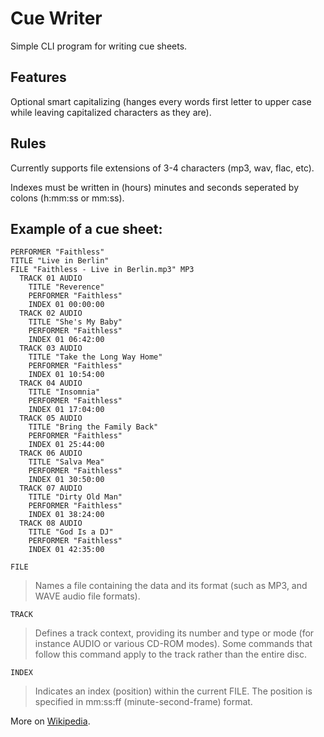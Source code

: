 # Cue Writer

Simple CLI program for writing cue sheets.

## Features

Optional smart capitalizing (hanges every words first letter to upper case while leaving capitalized characters as they are).

## Rules

Currently supports file extensions of 3-4 characters (mp3, wav, flac, etc).

Indexes must be written in (hours) minutes and seconds seperated by colons (h:mm:ss or mm:ss).

## Example of a cue sheet:

```
PERFORMER "Faithless"
TITLE "Live in Berlin"
FILE "Faithless - Live in Berlin.mp3" MP3
  TRACK 01 AUDIO
    TITLE "Reverence"
    PERFORMER "Faithless"
    INDEX 01 00:00:00
  TRACK 02 AUDIO
    TITLE "She's My Baby"
    PERFORMER "Faithless"
    INDEX 01 06:42:00
  TRACK 03 AUDIO
    TITLE "Take the Long Way Home"
    PERFORMER "Faithless"
    INDEX 01 10:54:00
  TRACK 04 AUDIO
    TITLE "Insomnia"
    PERFORMER "Faithless"
    INDEX 01 17:04:00
  TRACK 05 AUDIO
    TITLE "Bring the Family Back"
    PERFORMER "Faithless"
    INDEX 01 25:44:00
  TRACK 06 AUDIO
    TITLE "Salva Mea"
    PERFORMER "Faithless"
    INDEX 01 30:50:00
  TRACK 07 AUDIO
    TITLE "Dirty Old Man"
    PERFORMER "Faithless"
    INDEX 01 38:24:00
  TRACK 08 AUDIO
    TITLE "God Is a DJ"
    PERFORMER "Faithless"
    INDEX 01 42:35:00
```

``FILE``
> Names a file containing the data and its format (such as MP3, and WAVE audio file formats).

``TRACK``
> Defines a track context, providing its number and type or mode (for instance AUDIO or various CD-ROM modes). Some commands that follow this command apply to the track rather than the entire disc.

``INDEX``
> Indicates an index (position) within the current FILE. The position is specified in mm:ss:ff (minute-second-frame) format.

More on [Wikipedia](https://en.wikipedia.org/wiki/Cue_sheet_(computing)).
